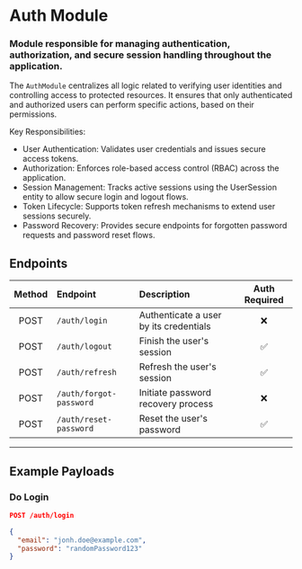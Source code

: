 # Auth Module

### Module responsible for managing authentication, authorization, and secure session handling throughout the application.

The `AuthModule` centralizes all logic related to verifying user identities and controlling access to protected resources. It ensures that only authenticated and authorized users can perform specific actions, based on their permissions.

Key Responsibilities:
- User Authentication: Validates user credentials and issues secure access tokens.
- Authorization: Enforces role-based access control (RBAC) across the application.
- Session Management: Tracks active sessions using the UserSession entity to allow secure login and logout flows.
- Token Lifecycle: Supports token refresh mechanisms to extend user sessions securely.
- Password Recovery: Provides secure endpoints for forgotten password requests and password reset flows.

## Endpoints

| Method | Endpoint                                  | Description                                                         | Auth Required |
|:--------:|:-------------------------------------------|:---------------------------------------------------------------------|:----------------:|
| POST   | `/auth/login`                         | Authenticate a user by its credentials            | ❌             |
| POST   | `/auth/logout`                         | Finish the user's session            | ✅             |
| POST   | `/auth/refresh`                         | Refresh the user's session            | ✅             |
| POST   | `/auth/forgot-password`                         | Initiate password recovery process            | ❌             |
| POST   | `/auth/reset-password`                         | Reset the user's password            | ✅             |

---

## Example Payloads

### Do Login
```json
POST /auth/login

{
  "email": "jonh.doe@example.com",
  "password": "randomPassword123"
}
